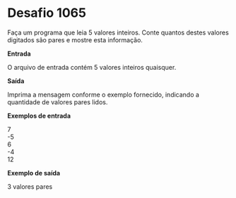 # Desafio 1065

Faça um programa que leia 5 valores inteiros. Conte quantos destes valores digitados são pares e mostre esta informação.

**Entrada**

O arquivo de entrada contém 5 valores inteiros quaisquer.

**Saída**

Imprima a mensagem conforme o exemplo fornecido, indicando a quantidade de valores pares lidos.

**Exemplos de entrada**

7  
-5  
6  
-4  
12

**Exemplo de saída**

3 valores pares
